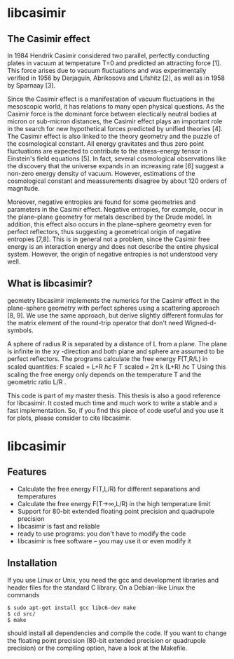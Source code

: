 libcasimir
==========

The Casimir effect
------------------

In 1984 Hendrik Casimir considered two parallel, perfectly conducting plates in vacuum at temperature T=0 and predicted an attracting force [1]. This force arises due to vacuum fluctuations and was experimentally verified in 1956 by Derjaguin, Abrikosova and Lifshitz [2], as well as in 1958 by Sparnaay [3].

Since the Casimir effect is a manifestation of vacuum fluctuations in the mesoscopic world, it has relations to many open physical questions. As the Casimir force is the dominant force between electically neutral bodies at micron or sub-micron distances, the Casimir effect plays an important role in the search for new hypothetical forces predicted by unified theories [4]. The Casimir effect is also linked to the theory geometry and the puzzle of the cosmological constant. All energy gravitates and thus zero point fluctuations are expected to contribute to the stress–energy tensor in Einstein's field equations [5]. In fact, several cosmological observations like the discovery that the universe expands in an increasing rate [6] suggest a non-zero energy density of vacuum. However, estimations of the cosmological constant and meassurements disagree by about 120 orders of magnitude.

Moreover, negative entropies are found for some geometries and parameters in the Casimir effect. Negative entropies, for example, occur in the plane–plane geometry for metals described by the Drude model. In addition, this effect also occurs in the plane–sphere geometry even for perfect reflectors, thus suggesting a geometrical origin of negative entropies [7,8]. This is in general not a problem, since the Casimir free energy is an interaction energy and does not describe the entire physical system. However, the origin of negative entropies is not understood very well.


What is libcasimir?
-------------------
geometry libcasimir implements the numerics for the Casimir effect in the plane-sphere geometry with perfect spheres using a scattering approach [8, 9]. We use the same approach, but derive slightly different formulas for the matrix element of the round-trip operator that don't need Wigned-d-symbols.

A sphere of radius R is separated by a distance of L from a plane. The plane is infinite in the xy -direction and both plane and sphere are assumed to be perfect reflectors. The programs calculate the free energy F(T,R/L) in scaled quantities:
F scaled = L+R ℏc F T scaled = 2π k (L+R) ℏc T
Using this scaling the free energy only depends on the temperature T and the geometric ratio L/R .

This code is part of my master thesis. This thesis is also a good reference for libcasimir. It costed much time and much work to write a stable and a fast implementation. So, if you find this piece of code useful and you use it for plots, please consider to cite libcasimir.

libcasimir
==========

Features
--------
 - Calculate the free energy F(T,L/R) for different separations and temperatures
 - Calculate the free energy F(T→∞,L/R) in the high temperature limit
 - Support for 80-bit extended floating point precision and quadrupole precision
 - libcasimir is fast and reliable
 - ready to use programs: you don't have to modify the code
 - libcasimir is free software – you may use it or even modify it

Installation
------------
If you use Linux or Unix, you need the gcc and development libraries and header files for the standard C library. On a Debian-like Linux the commands
```
$ sudo apt-get install gcc libc6-dev make
$ cd src/
$ make
```
should install all dependencies and compile the code. If you want to change the floating point precision (80-bit extended precision or quadrupole precision) or the compiling option, have a look at the Makefile.
